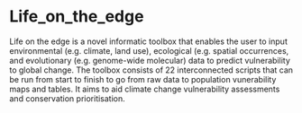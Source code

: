 # Life_on_the_edge

Life on the edge is a novel informatic toolbox that enables the user to input environmental (e.g. climate, land use), ecological (e.g. spatial occurrences, and evolutionary (e.g. genome-wide molecular) data to predict vulnerability to global change. The toolbox consists of 22 interconnected scripts that can be run from start to finish to go from raw data to population vunerability maps and tables. It aims to aid climate change vulnerability assessments and conservation prioritisation.



